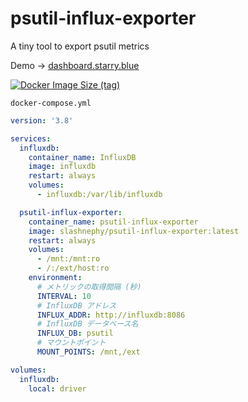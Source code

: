 # psutil-influx-exporter
A tiny tool to export psutil metrics

Demo -> [dashboard.starry.blue](https://dashboard.starry.blue/d/SwC1MrpWz/system?orgId=1&refresh=10s)

[![Docker Image Size (tag)](https://img.shields.io/docker/image-size/slashnephy/psutil-influx-exporter/latest)](https://hub.docker.com/r/slashnephy/psutil-influx-exporter)

`docker-compose.yml`

```yaml
version: '3.8'

services:
  influxdb:
    container_name: InfluxDB
    image: influxdb
    restart: always
    volumes:
      - influxdb:/var/lib/influxdb

  psutil-influx-exporter:
    container_name: psutil-influx-exporter
    image: slashnephy/psutil-influx-exporter:latest
    restart: always
    volumes:
      - /mnt:/mnt:ro
      - /:/ext/host:ro
    environment:
      # メトリックの取得間隔 (秒)
      INTERVAL: 10
      # InfluxDB アドレス
      INFLUX_ADDR: http://influxdb:8086
      # InfluxDB データベース名
      INFLUX_DB: psutil
      # マウントポイント
      MOUNT_POINTS: /mnt,/ext

volumes:
  influxdb:
    local: driver
```
